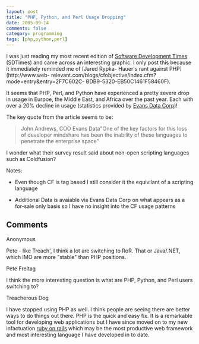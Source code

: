 ```yaml
---
layout: post
title: "PHP, Python, and Perl Usage Dropping"
date: 2005-09-14
comments: false
category: programming
tags: [php,python,perl]
---
```

I was just reading my most recent edition of [Software Development
Times](http://www.sdtimes.com) (SDTimes) and came across an interesting
graphic. I only post this because it immediately reminded me of [Jared Rypka-
Hauer's rant against PHP](http://www.web-
relevant.com/blogs/cfobjective/index.cfm?mode=entry&entry=2F7C602C-
BDB9-5320-EB50C1461F58460F).  

It seems that PHP, Perl, and Python have experienced a pretty severe drop in
usage in Eurpoe, the Middle East, and Africa over the past year. Each with
over a 20% decline in usage (statistics provided by [Evans Data
Corp](http://www.evansdata.com))!  

The key quote from the article seems to be:  

> John Andrews, COO Evans Data"One of the key factors for this loss of
developer mindshare has been the inability of these languages to penetrate the
enterprise space"



I wonder what their survey result said about non-open scripting languages such
as Coldfusion?  

Notes:  



  * Even though CF is tag based I still consider it the equivilant of a scripting language


  * Additional Data is avaiable via Evans Data Corp on what appears as a for-sale only basis so I have no insight into the CF usage patterns


## Comments

Anonymous

Pete - like Treach', I think a lot are switching to RoR. That or Java/.NET,
which IMO are more "stable" than PHP positions.

Pete Freitag

I think the more interesting question is what are PHP, Python, and Perl users
switching to?

Treacherous Dog

I have stopped using PHP as well. I think people are seeing there are better
ways to do things out there. PHP is the quick and easy fix. It is a remarkable
tool for developing web applications but I have since moved on to my new
infactuation [ruby on rails](http://www.rubyonrails.com) which may be the most
productive web framework and most interesting language I have developed in to
date.

